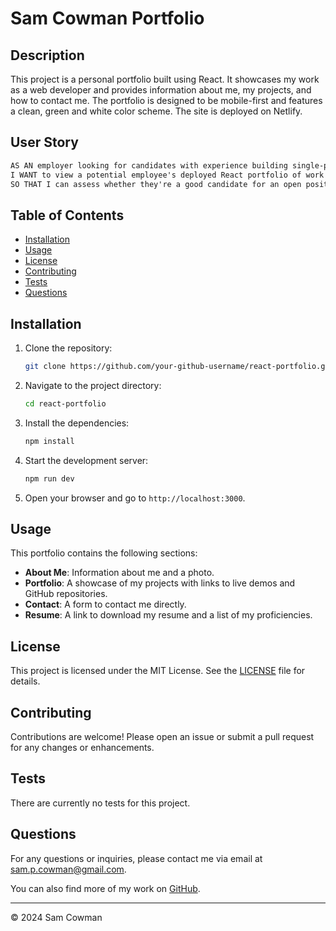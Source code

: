 # Sam Cowman Portfolio

## Description

This project is a personal portfolio built using React. It showcases my work as a web developer and provides information about me, my projects, and how to contact me. The portfolio is designed to be mobile-first and features a clean, green and white color scheme. The site is deployed on Netlify.

## User Story

```md
AS AN employer looking for candidates with experience building single-page applications
I WANT to view a potential employee's deployed React portfolio of work samples
SO THAT I can assess whether they're a good candidate for an open position
```

## Table of Contents

- [Installation](#installation)
- [Usage](#usage)
- [License](#license)
- [Contributing](#contributing)
- [Tests](#tests)
- [Questions](#questions)

## Installation

1. Clone the repository:

    ```sh
    git clone https://github.com/your-github-username/react-portfolio.git
    ```

2. Navigate to the project directory:

    ```sh
    cd react-portfolio
    ```

3. Install the dependencies:

    ```sh
    npm install
    ```

4. Start the development server:

    ```sh
    npm run dev
    ```

5. Open your browser and go to `http://localhost:3000`.

## Usage

This portfolio contains the following sections:
- **About Me**: Information about me and a photo.
- **Portfolio**: A showcase of my projects with links to live demos and GitHub repositories.
- **Contact**: A form to contact me directly.
- **Resume**: A link to download my resume and a list of my proficiencies.

## License

This project is licensed under the MIT License. See the [LICENSE](LICENSE) file for details.

## Contributing

Contributions are welcome! Please open an issue or submit a pull request for any changes or enhancements.

## Tests

There are currently no tests for this project.

## Questions

For any questions or inquiries, please contact me via email at sam.p.cowman@gmail.com.

You can also find more of my work on [GitHub](https://github.com/Sam-Cowman).

---

© 2024 Sam Cowman